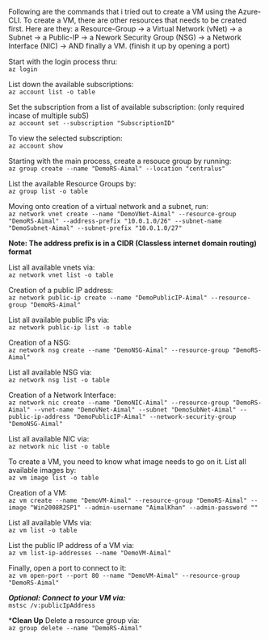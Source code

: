 Following are the commands that i tried out to create a VM using the Azure-CLI. To create a VM, there are other resources that needs to be created first. Here are they: a Resource-Group -> a Virtual Network (vNet) -> a Subnet -> a Public-IP -> a Nework Security Group (NSG) -> a Network Interface (NIC) -> AND finally a VM. (finish it up by opening a port)

Start with the login process thru:  
```az login```

List down the available subscriptions:  
```az account list -o table```

Set the subscription from a list of available subscription: (only required incase of multiple subS)  
```az account set --subscription "SubscriptionID"```

To view the selected subscription:  
```az account show```

Starting with the main process, create a resouce group by running:  
```az group create --name "DemoRS-Aimal" --location "centralus"```

List the available Resource Groups by:  
```az group list -o table```

Moving onto creation of a virtual network and a subnet, run:  
```az network vnet create --name "DemoVNet-Aimal" --resource-group "DemoRS-Aimal" --address-prefix "10.0.1.0/26" --subnet-name "DemoSubnet-Aimal" --subnet-prefix "10.0.1.0/27"```

**Note: The address prefix is in a CIDR (Classless internet domain routing) format** 

List all available vnets via:  
```az network vnet list -o table```

Creation of a public IP address:  
```az network public-ip create --name "DemoPublicIP-Aimal" --resource-group "DemoRS-Aimal"```

List all available public IPs via:  
```az network public-ip list -o table```

Creation of a NSG:  
```az network nsg create --name "DemoNSG-Aimal" --resource-group "DemoRS-Aimal"```

List all available NSG via:  
```az network nsg list -o table```

Creation of a Network Interface:  
```az network nic create --name "DemoNIC-Aimal" --resource-group "DemoRS-Aimal" --vnet-name "DemoVNet-Aimal" --subnet "DemoSubNet-Aimal" --public-ip-address "DemoPublicIP-Aimal" --network-security-group "DemoNSG-Aimal"```

List all available NIC via:  
```az network nic list -o table```

To create a VM, you need to know what image needs to go on it. List all available images by:    
```az vm image list -o table```

Creation of a VM:  
```az vm create --name "DemoVM-Aimal" --resource-group "DemoRS-Aimal" --image "Win2008R2SP1" --admin-username "AimalKhan" --admin-password ""```

List all available VMs via:  
```az vm list -o table```

List the public IP address of a VM via:  
```az vm list-ip-addresses --name "DemoVM-Aimal"```

Finally, open a port to connect to it:  
```az vm open-port --port 80 --name "DemoVM-Aimal" --resource-group "DemoRS-Aimal"```

***Optional: Connect to your VM via:***  
```mstsc /v:publicIpAddress```

***Clean Up**
Delete a resource group via:  
```az group delete --name "DemoRS-Aimal"```

